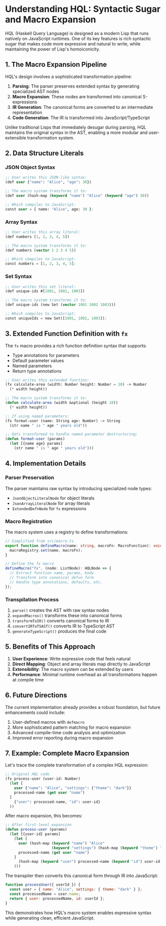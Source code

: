 # Understanding HQL: Syntactic Sugar and Macro Expansion

HQL (Haskell Query Language) is designed as a modern Lisp that runs natively on JavaScript runtimes. One of its key features is rich syntactic sugar that makes code more expressive and natural to write, while maintaining the power of Lisp's homoiconicity.

## 1. The Macro Expansion Pipeline

HQL's design involves a sophisticated transformation pipeline:

1. **Parsing**: The parser preserves extended syntax by generating specialized AST nodes
2. **Macro Expansion**: These nodes are transformed into canonical S-expressions
3. **IR Generation**: The canonical forms are converted to an intermediate representation
4. **Code Generation**: The IR is transformed into JavaScript/TypeScript

Unlike traditional Lisps that immediately desugar during parsing, HQL maintains the original syntax in the AST, enabling a more modular and user-extensible transformation system.

## 2. Data Structure Literals

### JSON Object Syntax

```lisp
;; User writes this JSON-like syntax:
(def user {"name": "Alice", "age": 30})

;; The macro system transforms it to:
(def user (hash-map (keyword "name") "Alice" (keyword "age") 30))

;; Which compiles to JavaScript:
const user = { name: "Alice", age: 30 };
```

### Array Syntax

```lisp
;; User writes this array literal:
(def numbers [1, 2, 3, 4, 5])

;; The macro system transforms it to:
(def numbers (vector 1 2 3 4 5))

;; Which compiles to JavaScript:
const numbers = [1, 2, 3, 4, 5];
```

### Set Syntax

```lisp
;; User writes this set literal:
(def unique-ids #[1001, 1002, 1003])

;; The macro system transforms it to:
(def unique-ids (new Set (vector 1001 1002 1003)))

;; Which compiles to JavaScript:
const uniqueIds = new Set([1001, 1002, 1003]);
```

## 3. Extended Function Definition with `fx`

The `fx` macro provides a rich function definition syntax that supports:
- Type annotations for parameters
- Default parameter values
- Named parameters
- Return type annotations

```lisp
;; User writes this extended function:
(fx calculate-area (width: Number height: Number = 10) -> Number
  (* width height))

;; The macro system transforms it to:
(defun calculate-area (width &optional (height 10))
  (* width height))

;; If using named parameters:
(fx format-user (name: String age: Number) -> String
  (str name " is " age " years old"))

;; Gets transformed to handle named parameter destructuring:
(defun format-user (params)
  (let [{name age} params]
    (str name " is " age " years old")))
```

## 4. Implementation Details

### Parser Preservation

The parser maintains raw syntax by introducing specialized node types:
- `JsonObjectLiteralNode` for object literals
- `JsonArrayLiteralNode` for array literals
- `ExtendedDefnNode` for `fx` expressions

### Macro Registration

The macro system uses a registry to define transformations:

```typescript
// Simplified from src/macro.ts
export function defineMacro(name: string, macroFn: MacroFunction): void {
  macroRegistry.set(name, macroFn);
}

// Define the fx macro
defineMacro("fx", (node: ListNode): HQLNode => {
  // Extract function name, params, body
  // Transform into canonical defun form
  // Handle type annotations, defaults, etc.
});
```

### Transpilation Process

1. `parse()` creates the AST with raw syntax nodes
2. `expandMacros()` transforms these into canonical forms
3. `transformToIR()` converts canonical forms to IR
4. `convertIRToTSAST()` converts IR to TypeScript AST
5. `generateTypeScript()` produces the final code

## 5. Benefits of This Approach

1. **User Experience**: Write expressive code that feels natural
2. **Direct Mapping**: Object and array literals map directly to JavaScript
3. **Extensibility**: The macro system can be extended by users
4. **Performance**: Minimal runtime overhead as all transformations happen at compile time

## 6. Future Directions

The current implementation already provides a robust foundation, but future enhancements could include:

1. User-defined macros with `defmacro`
2. More sophisticated pattern matching for macro expansion
3. Advanced compile-time code analysis and optimization
4. Improved error reporting during macro expansion

## 7. Example: Complete Macro Expansion

Let's trace the complete transformation of a complex HQL expression:

```lisp
;; Original HQL code
(fx process-user (user-id: Number)
  (let [
    user {"name": "Alice", "settings": {"theme": "dark"}}
    processed-name (get user "name")
  ]
    {"user": processed-name, "id": user-id}
  ))
```

After macro expansion, this becomes:

```lisp
;; After first-level expansion
(defun process-user (params)
  (let [{user-id} params]
    (let [
      user (hash-map (keyword "name") "Alice" 
                     (keyword "settings") (hash-map (keyword "theme") "dark"))
      processed-name (get user "name")
    ]
      (hash-map (keyword "user") processed-name (keyword "id") user-id)
    )))
```

The transpiler then converts this canonical form through IR into JavaScript:

```javascript
function processUser({ userId }) {
  const user = { name: "Alice", settings: { theme: "dark" } };
  const processedName = user.name;
  return { user: processedName, id: userId };
}
```

This demonstrates how HQL's macro system enables expressive syntax while generating clean, efficient JavaScript.